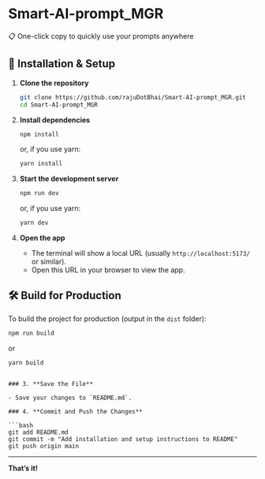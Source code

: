 # Smart-AI-prompt_MGR
📋 One-click copy to quickly use your prompts anywhere


## 🚀 Installation & Setup

1. **Clone the repository**
   ```bash
   git clone https://github.com/rajuDotBhai/Smart-AI-prompt_MGR.git
   cd Smart-AI-prompt_MGR
   ```

2. **Install dependencies**
   ```bash
   npm install
   ```
   or, if you use yarn:
   ```bash
   yarn install
   ```

3. **Start the development server**
   ```bash
   npm run dev
   ```
   or, if you use yarn:
   ```bash
   yarn dev
   ```

4. **Open the app**
   - The terminal will show a local URL (usually `http://localhost:5173/` or similar).
   - Open this URL in your browser to view the app.

## 🛠️ Build for Production

To build the project for production (output in the `dist` folder):
```bash
npm run build
```
or
```bash
yarn build
```
```

### 3. **Save the File**

- Save your changes to `README.md`.

### 4. **Commit and Push the Changes**

```bash
git add README.md
git commit -m "Add installation and setup instructions to README"
git push origin main
```

---

**That’s it!**  
